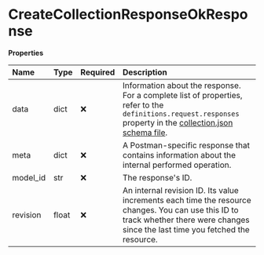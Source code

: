# CreateCollectionResponseOkResponse

**Properties**

| Name     | Type  | Required | Description                                                                                                                                                                                                                                |
| :------- | :---- | :------- | :----------------------------------------------------------------------------------------------------------------------------------------------------------------------------------------------------------------------------------------- |
| data     | dict  | ❌       | Information about the response. For a complete list of properties, refer to the `definitions.request.responses` property in the [collection.json schema file](https://schema.postman.com/collection/json/v1.0.0/draft-07/collection.json). |
| meta     | dict  | ❌       | A Postman-specific response that contains information about the internal performed operation.                                                                                                                                              |
| model_id | str   | ❌       | The response's ID.                                                                                                                                                                                                                         |
| revision | float | ❌       | An internal revision ID. Its value increments each time the resource changes. You can use this ID to track whether there were changes since the last time you fetched the resource.                                                        |
